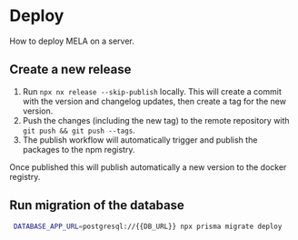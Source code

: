 # Deploy

How to deploy MELA on a server.

## Create a new release

1. Run `npx nx release --skip-publish` locally. This will create a commit with the version and changelog updates, then create a tag for the new version.
2. Push the changes (including the new tag) to the remote repository with `git push && git push --tags`.
3. The publish workflow will automatically trigger and publish the packages to the npm registry.

Once published this will publish automatically a new version to the docker registry.

## Run migration of the database

```bash
 DATABASE_APP_URL=postgresql://{{DB_URL}} npx prisma migrate deploy
```
